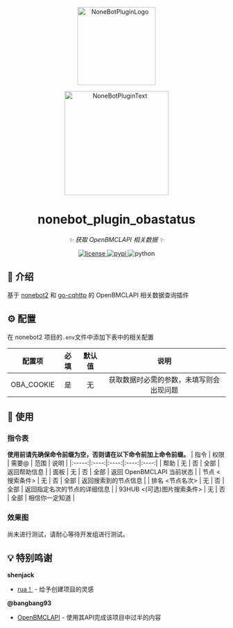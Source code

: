 <div align="center">
  <a href="https://nonebot.dev/store/plugins"><img src="https://jsd.onmicrosoft.cn/gh/A-kirami/nonebot-plugin-obastatus@resources/nbp_logo.png" width="180" height="180" alt="NoneBotPluginLogo"></a>
  <br>
  <p><img src="https://jsd.onmicrosoft.cn/gh/A-kirami/nonebot-plugin-obastatus@resources/NoneBotPlugin.svg" width="240" alt="NoneBotPluginText"></p>
</div>

<div align="center">

# nonebot_plugin_obastatus

_✨ 获取 OpenBMCLAPI 相关数据 ✨_


<a href="./LICENSE">
    <img src="https://img.shields.io/github/license/Zero-Octagon/nonebot-plugin-obastatus.svg" alt="license">
</a>
<a href="https://pypi.python.org/pypi/nonebot-plugin-obastatus">
    <img src="https://img.shields.io/pypi/v/nonebot-plugin-obastatus.svg" alt="pypi">
</a>
<img src="https://img.shields.io/badge/python-3.9+-blue.svg" alt="python">

</div>

## 📖 介绍

基于 [nonebot2](https://github.com/nonebot/nonebot2) 和 [go-cqhttp](https://github.com/Mrs4s/go-cqhttp) 的 OpenBMCLAPI 相关数据查询插件

<!-- ## 💿 安装

- 使用 nb-cli 安装
```shell
nb plugin install nonebot-plugin-obastatus
```

- 使用包管理器安装
```shell
pip install nonebot-plugin-obastatus
``` -->

## ⚙️ 配置

在 nonebot2 项目的`.env`文件中添加下表中的相关配置

| 配置项 | 必填 | 默认值 | 说明 |
|:-----:|:----:|:----:|:----:|
| OBA_COOKIE | 是 | 无 | 获取数据时必需的参数，未填写则会出现问题 |

## 🎉 使用
### 指令表
**使用前请先确保命令前缀为空，否则请在以下命令前加上命令前缀。**
| 指令 | 权限 | 需要@ | 范围 | 说明 |
|:-----:|:----:|:----:|:----:|:----:|
| 帮助 | 无 | 否 | 全部 | 返回帮助信息 |
| 面板 | 无 | 否 | 全部 | 返回 OpenBMCLAPI 当前状态 |
| 节点 <搜索条件> | 无 | 否 | 全部 | 返回搜索到的节点信息 |
| 排名 <节点名次> | 无 | 否 | 全部 | 返回指定名次的节点的详细信息 |
| 93HUB <(可选)图片搜索条件> | 无 | 否 | 全部 | 相信你一定知道 |

### 效果图
尚未进行测试，请耐心等待开发组进行测试。

## 💡 特别鸣谢

**shenjack**
- [rua！](https://github.com/shenjackyuanjie/icalingua-python-bot) - 给予创建项目的灵感

**@bangbang93**
- [OpenBMCLAPI](https://qm.qq.com/q/2OfvVrAwVG) - 使用其API完成该项目中过半的内容


